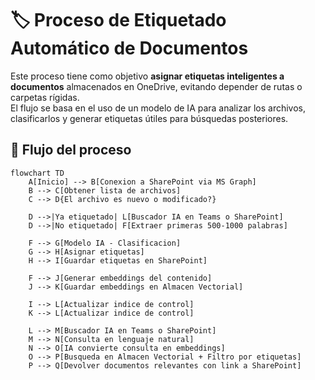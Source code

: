 # 🏷️ Proceso de Etiquetado Automático de Documentos  

Este proceso tiene como objetivo **asignar etiquetas inteligentes a documentos** almacenados en OneDrive, evitando depender de rutas o carpetas rígidas.  
El flujo se basa en el uso de un modelo de IA para analizar los archivos, clasificarlos y generar etiquetas útiles para búsquedas posteriores.  

## 🔄 Flujo del proceso  

```mermaid
flowchart TD
    A[Inicio] --> B[Conexion a SharePoint via MS Graph]
    B --> C[Obtener lista de archivos]
    C --> D{El archivo es nuevo o modificado?}

    D -->|Ya etiquetado| L[Buscador IA en Teams o SharePoint]
    D -->|No etiquetado| F[Extraer primeras 500-1000 palabras]

    F --> G[Modelo IA - Clasificacion]
    G --> H[Asignar etiquetas]
    H --> I[Guardar etiquetas en SharePoint]

    F --> J[Generar embeddings del contenido]
    J --> K[Guardar embeddings en Almacen Vectorial]

    I --> L[Actualizar indice de control]
    K --> L[Actualizar indice de control]

    L --> M[Buscador IA en Teams o SharePoint]
    M --> N[Consulta en lenguaje natural]
    N --> O[IA convierte consulta en embeddings]
    O --> P[Busqueda en Almacen Vectorial + Filtro por etiquetas]
    P --> Q[Devolver documentos relevantes con link a SharePoint]

```

